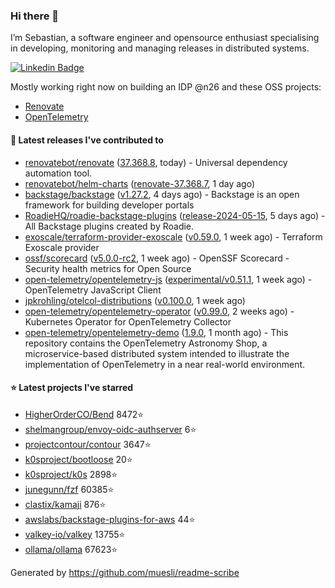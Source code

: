 ### Hi there 👋

I’m Sebastian, a software engineer and opensource enthusiast specialising in developing, monitoring and managing releases in distributed systems.    

[![Linkedin Badge](https://img.shields.io/badge/-LinkedIn-blue?style=flat&logo=Linkedin&logoColor=white&link=https://www.linkedin.com/in/sebastian-poxhofer/)](https://www.linkedin.com/in/sebastian-poxhofer/)

Mostly working right now on building an IDP @n26 and these OSS projects:
- [Renovate](https://github.com/renovatebot/renovate)
- [OpenTelemetry](https://github.com/open-telemetry)



#### 🚀 Latest releases I've contributed to

- [renovatebot/renovate](https://github.com/renovatebot/renovate) ([37.368.8](https://github.com/renovatebot/renovate/releases/tag/37.368.8), today) - Universal dependency automation tool.
- [renovatebot/helm-charts](https://github.com/renovatebot/helm-charts) ([renovate-37.368.7](https://github.com/renovatebot/helm-charts/releases/tag/renovate-37.368.7), 1 day ago)
- [backstage/backstage](https://github.com/backstage/backstage) ([v1.27.2](https://github.com/backstage/backstage/releases/tag/v1.27.2), 4 days ago) - Backstage is an open framework for building developer portals
- [RoadieHQ/roadie-backstage-plugins](https://github.com/RoadieHQ/roadie-backstage-plugins) ([release-2024-05-15](https://github.com/RoadieHQ/roadie-backstage-plugins/releases/tag/release-2024-05-15), 5 days ago) - All Backstage plugins created by Roadie.
- [exoscale/terraform-provider-exoscale](https://github.com/exoscale/terraform-provider-exoscale) ([v0.59.0](https://github.com/exoscale/terraform-provider-exoscale/releases/tag/v0.59.0), 1 week ago) - Terraform Exoscale provider
- [ossf/scorecard](https://github.com/ossf/scorecard) ([v5.0.0-rc2](https://github.com/ossf/scorecard/releases/tag/v5.0.0-rc2), 1 week ago) - OpenSSF Scorecard - Security health metrics for Open Source
- [open-telemetry/opentelemetry-js](https://github.com/open-telemetry/opentelemetry-js) ([experimental/v0.51.1](https://github.com/open-telemetry/opentelemetry-js/releases/tag/experimental/v0.51.1), 1 week ago) - OpenTelemetry JavaScript Client
- [jpkrohling/otelcol-distributions](https://github.com/jpkrohling/otelcol-distributions) ([v0.100.0](https://github.com/jpkrohling/otelcol-distributions/releases/tag/v0.100.0), 1 week ago)
- [open-telemetry/opentelemetry-operator](https://github.com/open-telemetry/opentelemetry-operator) ([v0.99.0](https://github.com/open-telemetry/opentelemetry-operator/releases/tag/v0.99.0), 2 weeks ago) - Kubernetes Operator for OpenTelemetry Collector
- [open-telemetry/opentelemetry-demo](https://github.com/open-telemetry/opentelemetry-demo) ([1.9.0](https://github.com/open-telemetry/opentelemetry-demo/releases/tag/1.9.0), 1 month ago) - This repository contains the OpenTelemetry Astronomy Shop, a microservice-based distributed system intended to illustrate the implementation of OpenTelemetry in a near real-world environment.

#### ⭐ Latest projects I've starred

- [HigherOrderCO/Bend](https://github.com/HigherOrderCO/Bend) 8472⭐
- [shelmangroup/envoy-oidc-authserver](https://github.com/shelmangroup/envoy-oidc-authserver) 6⭐
- [projectcontour/contour](https://github.com/projectcontour/contour) 3647⭐
- [k0sproject/bootloose](https://github.com/k0sproject/bootloose) 20⭐
- [k0sproject/k0s](https://github.com/k0sproject/k0s) 2898⭐
- [junegunn/fzf](https://github.com/junegunn/fzf) 60385⭐
- [clastix/kamaji](https://github.com/clastix/kamaji) 876⭐
- [awslabs/backstage-plugins-for-aws](https://github.com/awslabs/backstage-plugins-for-aws) 44⭐
- [valkey-io/valkey](https://github.com/valkey-io/valkey) 13755⭐
- [ollama/ollama](https://github.com/ollama/ollama) 67623⭐



Generated by https://github.com/muesli/readme-scribe
